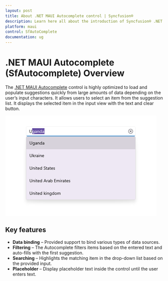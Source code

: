 ```yaml
---
layout: post
title: About .NET MAUI Autocomplete control | Syncfusion®
description: Learn here all about the introduction of Syncfusion® .NET MAUI Autocomplete control, its features, and more.
platform: maui
control: SfAutoComplete
documentation: ug
---
```


# .NET MAUI Autocomplete (SfAutocomplete) Overview

The [.NET MAUI Autocomplete](https://help.syncfusion.com/cr/maui/Syncfusion.Maui.Inputs.SfAutocomplete.html) control is highly optimized to load and populate suggestions quickly from large amounts of data depending on the user’s input characters. It allows users to select an item from the suggestion list. It displays the selected item in the input view with the text and clear button.

![.NET MAUI SfAutocomplete](Images/Overview/AutocompleteOverview.png)

## Key features

* **Data binding** – Provided support to bind various types of data sources.
* **Filtering** – The Autocomplete filters items based on the entered text and auto-fills with the first suggestion.
* **Searching** – Highlights the matching item in the drop-down list based on the provided input. 
* **Placeholder** – Display placeholder text inside the control until the user enters text.
